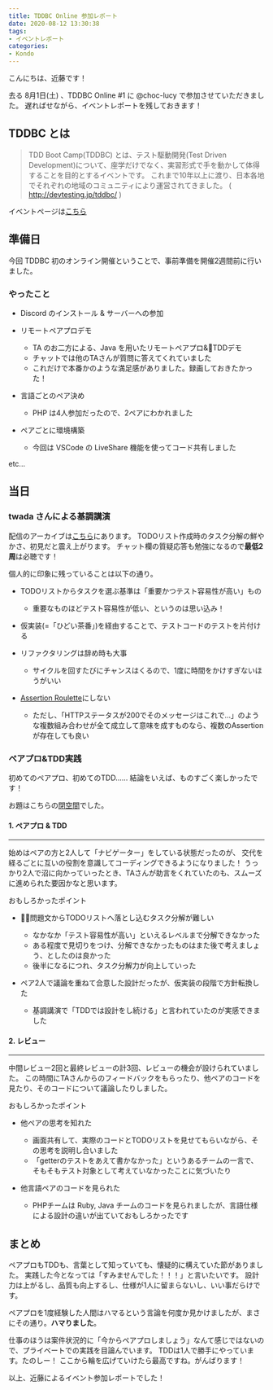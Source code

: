 ```yaml
---
title: TDDBC Online 参加レポート
date: 2020-08-12 13:30:38
tags:
- イベントレポート
categories:
- Kondo
---
```

こんにちは、近藤です！

去る 8月1日(土) 、TDDBC Online #1 に @choc-lucy で参加させていただきました。
遅ればせながら、イベントレポートを残しておきます！
<!-- more -->

## TDDBC とは
> TDD Boot Camp(TDDBC) とは、テスト駆動開発(Test Driven Development)について、座学だけでなく、実習形式で手を動かして体得することを目的とするイベントです。
> これまで10年以上に渡り、日本各地でそれぞれの地域のコミュニティにより運営されてきました。
> ( http://devtesting.jp/tddbc/ )

イベントページは[こちら](https://peatix.com/event/1545209)


## 準備日
今回 TDDBC 初のオンライン開催ということで、事前準備を開催2週間前に行いました。

### やったこと
- Discord のインストール & サーバーへの参加

- リモートペアプロデモ
  - TA のお二方による、Java を用いたリモートペアプロ&TDDデモ
  - チャットでは他のTAさんが質問に答えてくれていました
  - これだけで本番かのような満足感がありました。録画しておきたかった！

- 言語ごとのペア決め
  - PHP は4人参加だったので、2ペアにわかれました

- ペアごとに環境構築
  - 今回は VSCode の LiveShare 機能を使ってコード共有しました

etc...


## 当日
### twada さんによる基調講演
配信のアーカイブは[こちら](https://www.youtube.com/watch?v=Q-FJ3XmFlT8)にあります。
TODOリスト作成時のタスク分解の鮮やかさ、初見だと震え上がります。
チャット欄の質疑応答も勉強になるので**最低2周**は必聴です！

個人的に印象に残っていることは以下の通り。
- TODOリストからタスクを選ぶ基準は「重要かつテスト容易性が高い」もの
  - 重要なものほどテスト容易性が低い、というのは思い込み！

- 仮実装(=「ひどい茶番」)を経由することで、テストコードのテストを片付ける

- リファクタリングは辞め時も大事
  - サイクルを回すたびにチャンスはくるので、1度に時間をかけすぎないほうがいい

- [Assertion Roulette](http://xunitpatterns.com/Assertion%20Roulette.html)にしない
  - ただし、「HTTPステータスが200でそのメッセージはこれで…」のような複数組み合わせが全て成立して意味を成すものなら、複数のAssertionが存在しても良い

### ペアプロ&TDD実践
初めてのペアプロ、初めてのTDD……
結論をいえば、ものすごく楽しかったです！

お題はこちらの[閉空間](https://gist.github.com/twada/75fb219c8cc180e9de166d8a58e877b0)でした。

#### 1. ペアプロ & TDD
---
始めはペアの方と2人して「ナビゲーター」をしている状態だったのが、
交代を経るごとに互いの役割を意識してコーディングできるようになりました！
うっかり2人で沼に向かっていったとき、TAさんが助言をくれていたのも、スムーズに進められた要因かなと思います。

おもしろかったポイント
- 問題文からTODOリストへ落とし込むタスク分解が難しい
  - なかなか「テスト容易性が高い」といえるレベルまで分解できなかった
  - ある程度で見切りをつけ、分解できなかったものはまた後で考えましょう、としたのは良かった
  - 後半になるにつれ、タスク分解力が向上していった

- ペア2人で議論を重ねて合意した設計だったが、仮実装の段階で方針転換した
  - 基調講演で「TDDでは設計をし続ける」と言われていたのが実感できました

#### 2. レビュー
---
中間レビュー2回と最終レビューの計3回、レビューの機会が設けられていました。
この時間にTAさんからのフィードバックをもらったり、他ペアのコードを見たり、そのコードについて議論したりしました。

おもしろかったポイント
- 他ペアの思考を知れた
  - 画面共有して、実際のコードとTODOリストを見せてもらいながら、その思考を説明し合いました
  - 「getterのテストをあえて書かなかった」というあるチームの一言で、そもそもテスト対象として考えていなかったことに気づいたり

- 他言語ペアのコードを見られた
  - PHPチームは Ruby, Java チームのコードを見られましたが、言語仕様による設計の違いが出ていておもしろかったです


## まとめ
ペアプロもTDDも、言葉として知っていても、懐疑的に構えていた節がありました。
実践した今となっては「すみませんでした！！！」と言いたいです。
設計力は上がるし、品質も向上するし、仕様が1人に留まらないし、いい事だらけです。

ペアプロを1度経験した人間はハマるという言論を何度か見かけましたが、まさにその通り。**ハマりました**。

仕事のほうは案件状況的に「今からペアプロしましょう」なんて感じではないので、プライベートでの実践を目論んでいます。
TDDは1人で勝手にやっています。たのしー！
ここから輪を広げていけたら最高ですね。がんばります！


以上、近藤によるイベント参加レポートでした！
